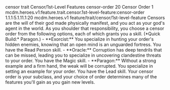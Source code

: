 <ability>
  <metadata>
    <class>censor</class>
    <feature_type>trait</feature_type>
    <file_dpath>Censor/1st-Level Features</file_dpath>
    <item_id>censor-order</item_id>
    <item_index>20</item_index>
    <item_name>Censor Order</item_name>
    <level>1</level>
    <scc>mcdm.heroes.v1:feature.trait.censor.1st-level-feature:censor-order</scc>
    <scdc>1.1.1:5.1.11.1:20</scdc>
    <source>mcdm.heroes.v1</source>
    <type>feature/trait/censor/1st-level-feature</type>
  </metadata>
  <effects>
    <effect type="mundane">Censors are the will of their god made physically manifest, and you act as your god&apos;s agent in the world. As you shoulder that responsibility, you choose a censor order from the following options, each of which grants you a skill. (*Quick Build:* Paragon.)
- **Exorcist:** You specialize in hunting your order&apos;s hidden enemies, knowing that an open mind is an unguarded fortress. You have the Read Person skill.
- **Oracle:** Corruption has deep tendrils that can be missed, leading you to specialize in uncovering clandestine threats to your order. You have the Magic skill.
- **Paragon:** Without a strong example and a firm hand, the weak will be corrupted. You specialize in setting an example for your order. You have the Lead skill.
Your censor order is your subclass, and your choice of order determines many of the features you&apos;ll gain as you gain new levels.</effect>
  </effects>
</ability>

